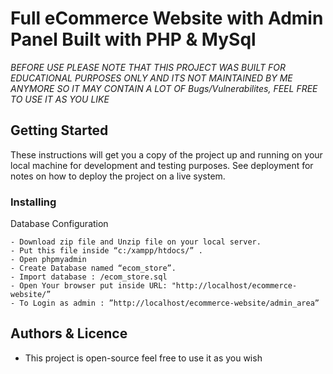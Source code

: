 # Full eCommerce Website with Admin Panel Built with PHP & MySql

*BEFORE USE PLEASE NOTE THAT THIS PROJECT WAS BUILT FOR EDUCATIONAL PURPOSES ONLY AND ITS NOT MAINTAINED BY ME ANYMORE SO IT MAY CONTAIN A LOT OF Bugs/Vulnerabilites, FEEL FREE TO USE IT AS YOU LIKE*

## Getting Started

These instructions will get you a copy of the project up and running on your local machine for development and testing purposes. See deployment for notes on how to deploy the project on a live system.

### Installing

Database Configuration
```
- Download zip file and Unzip file on your local server.
- Put this file inside “c:/xampp/htdocs/” .
- Open phpmyadmin
- Create Database named “ecom_store”. 
- Import database : /ecom_store.sql
- Open Your browser put inside URL: "http://localhost/ecommerce-website/”
- To Login as admin : ”http://localhost/ecommerce-website/admin_area”
```


## Authors & Licence


* This project is open-source feel free to use it as you wish

